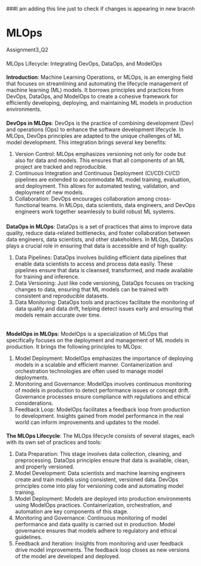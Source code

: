 ###I am adding this line just to check if changes is appearing in new bracnh
# MLOps
Assignment3_Q2
####
MLOps Lifecycle: Integrating DevOps, DataOps, and ModelOps
####
**Introduction**:
Machine Learning Operations, or MLOps, is an emerging field that focuses on streamlining and automating the lifecycle management of machine learning (ML) models. It borrows principles and practices from DevOps, DataOps, and ModelOps to create a cohesive framework for efficiently developing, deploying, and maintaining ML models in production environments.
####
**DevOps in MLOps**:
DevOps is the practice of combining development (Dev) and operations (Ops) to enhance the software development lifecycle. In MLOps, DevOps principles are adapted to the unique challenges of ML model development. This integration brings several key benefits:
1. Version Control: MLOps emphasizes versioning not only for code but also for data and models. This ensures that all components of an ML project are tracked and reproducible.
2. Continuous Integration and Continuous Deployment (CI/CD):CI/CD pipelines are extended to accommodate ML model training, evaluation, and deployment. This allows for automated testing, validation, and deployment of new models.
3. Collaboration: DevOps encourages collaboration among cross-functional teams. In MLOps, data scientists, data engineers, and DevOps engineers work together seamlessly to build robust ML systems.
#####
**DataOps in MLOps**:
DataOps is a set of practices that aims to improve data quality, reduce data-related bottlenecks, and foster collaboration between data engineers, data scientists, and other stakeholders. In MLOps, DataOps plays a crucial role in ensuring that data is accessible and of high quality:
1. Data Pipelines: DataOps involves building efficient data pipelines that enable data scientists to access and process data easily. These pipelines ensure that data is cleansed, transformed, and made available for training and inference.
2. Data Versioning: Just like code versioning, DataOps focuses on tracking changes to data, ensuring that ML models can be trained with consistent and reproducible datasets.
3. Data Monitoring: DataOps tools and practices facilitate the monitoring of data quality and data drift, helping detect issues early and ensuring that models remain accurate over time.
######
**ModelOps in MLOps**:
ModelOps is a specialization of MLOps that specifically focuses on the deployment and management of ML models in production. It brings the following principles to MLOps:
1. Model Deployment: ModelOps emphasizes the importance of deploying models in a scalable and efficient manner. Containerization and orchestration technologies are often used to manage model deployments.
2. Monitoring and Governance: ModelOps involves continuous monitoring of models in production to detect performance issues or concept drift. Governance processes ensure compliance with regulations and ethical considerations.
3. Feedback Loop: ModelOps facilitates a feedback loop from production to development. Insights gained from model performance in the real world can inform improvements and updates to the model.
####
**The MLOps Lifecycle**:
The MLOps lifecycle consists of several stages, each with its own set of practices and tools:
1. Data Preparation: This stage involves data collection, cleaning, and preprocessing. DataOps principles ensure that data is available, clean, and properly versioned.
2. Model Development: Data scientists and machine learning engineers create and train models using consistent, versioned data. DevOps principles come into play for versioning code and automating model training.
3. Model Deployment: Models are deployed into production environments using ModelOps practices. Containerization, orchestration, and automation are key components of this stage.
4. Monitoring and Governance: Continuous monitoring of model performance and data quality is carried out in production. Model governance ensures that models adhere to regulatory and ethical guidelines.
5. Feedback and Iteration: Insights from monitoring and user feedback drive model improvements. The feedback loop closes as new versions of the model are developed and deployed.

